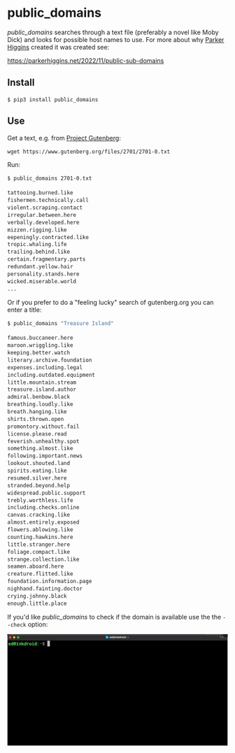 # public_domains

*public_domains* searches through a text file (preferably a novel like Moby Dick) and looks for possible host names to use. For more about why [Parker Higgins](https://parkerhiggins.net/) created it was created see:

https://parkerhiggins.net/2022/11/public-sub-domains

## Install

```
$ pip3 install public_domains
```

## Use

Get a text, e.g. from [Project Gutenberg](https://www.gutenberg.org/):

```
wget https://www.gutenberg.org/files/2701/2701-0.txt
```

Run:

```bash
$ public_domains 2701-0.txt

tattooing.burned.like
fishermen.technically.call
violent.scraping.contact
irregular.between.here
verbally.developed.here
mizzen.rigging.like
eepeningly.contracted.like
tropic.whaling.life
trailing.behind.like
certain.fragmentary.parts
redundant.yellow.hair
personality.stands.here
wicked.miserable.world
...
```

Or if you prefer to do a "feeling lucky" search of gutenberg.org you can enter a title:

```bash
$ public_domains "Treasure Island"

famous.buccaneer.here
maroon.wriggling.like
keeping.better.watch
literary.archive.foundation
expenses.including.legal
including.outdated.equipment
little.mountain.stream
treasure.island.author
admiral.benbow.black
breathing.loudly.like
breath.hanging.like
shirts.thrown.open
promontory.without.fail
license.please.read
feverish.unhealthy.spot
something.almost.like
following.important.news
lookout.shouted.land
spirits.eating.like
resumed.silver.here
stranded.beyond.help
widespread.public.support
trebly.worthless.life
including.checks.online
canvas.cracking.like
almost.entirely.exposed
flowers.ablowing.like
counting.hawkins.here
little.stranger.here
foliage.compact.like
strange.collection.like
seamen.aboard.here
creature.flitted.like
foundation.information.page
nighhand.fainting.doctor
crying.johnny.black
enough.little.place
```


If you'd like *public_domains* to check if the domain is available use the the `--check` option:

<img width="800" src="https://raw.githubusercontent.com/edsu/public_domains/main/screenshot.gif">

